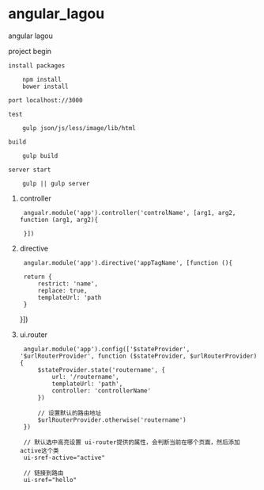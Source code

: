 # angular_lagou
angular lagou

project begin

    install packages

        npm install
        bower install
    
    port localhost://3000

    test

        gulp json/js/less/image/lib/html

    build

        gulp build

    server start

        gulp || gulp server


1. controller

        angualr.module('app').controller('controlName', [arg1, arg2, function (arg1, arg2){

        }])

2. directive

        angular.module('app').directive('appTagName', [function (){

        return {
            restrict: 'name',
            replace: true,
            templateUrl: 'path
        }

    }])

3. ui.router

        angular.module('app').config(['$stateProvider', '$urlRouterProvider', function ($stateProvider, $urlRouterProvider){
            $stateProvider.state('routername', {
                url: '/routername',
                templateUrl: 'path',
                controller: 'controllerName'
            })

            // 设置默认的路由地址
            $urlRouterProvider.otherwise('routername')
        })

        // 默认选中高亮设置 ui-router提供的属性，会判断当前在哪个页面，然后添加active这个类
        ui-sref-active="active"

        // 链接到路由
        ui-sref="hello"


